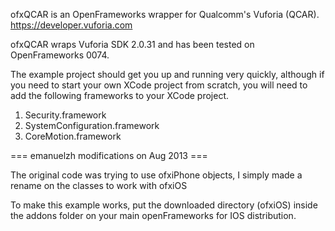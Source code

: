 ofxQCAR is an OpenFrameworks wrapper for Qualcomm's Vuforia (QCAR).
https://developer.vuforia.com

ofxQCAR wraps Vuforia SDK 2.0.31
and has been tested on OpenFrameworks 0074.

The example project should get you up and running very quickly,
although if you need to start your own XCode project from scratch,
you will need to add the following frameworks to your XCode project.

1) Security.framework
2) SystemConfiguration.framework
3) CoreMotion.framework

=== emanuelzh modifications on Aug 2013 ===

The original code was trying to use ofxiPhone objects, I simply made a rename on the classes to work with ofxiOS

To make this example works, put the downloaded directory (ofxiOS) inside the addons folder on your main openFrameworks for IOS distribution.